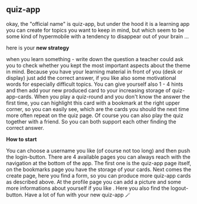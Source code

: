 ## quiz-app

okay, the "official name" is quiz-app, but under the hood it is a learning app you can create for topics you want to keep in mind, but which seem to be some kind of hypermobile with a tendency to disappear out of your brain ... 

here is your **new strategy**

when you learn something - write down the question a teacher could ask you to check whether you kept the most important aspects about the theme in mind. Because you have your learning material in front of you (desk or display) just add the correct answer, if you like also some motivational words for especially difficult topics. You can give yourself also 1 - 4 hints and then add your new produced card to your increasing storage of quiz-app-cards. When you play a quiz-round and you don't know the answer the first time, you can highlight this card with a bookmark at the right upper corner, so you can easily see, which are the cards you should the next time more often repeat on the quiz page. Of course you can also play the quiz together with a friend. So you can both support each other finding the correct answer.


**How to start** 

You can choose a username you like (of course not too long) and then push the login-button. There are 4 available pages you can always reach with the navigation at the bottom of the app. The first one is the quiz-app page itself, on the bookmarks page you have the storage of your cards. Next comes the create page, here you find a form, so you can produce more quiz-app cards as described above. At the profile page you can add a picture and some more informations about yourself if you like . Here you also find the logout-button. Have a lot of fun with your new quiz-app 🪄 
